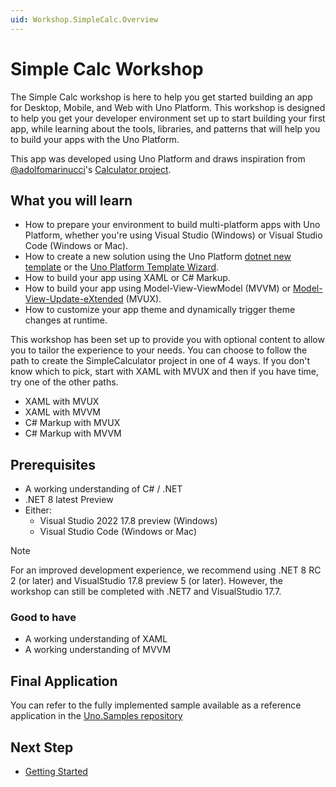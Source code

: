 ```yaml
---
uid: Workshop.SimpleCalc.Overview
---
```

# Simple Calc Workshop

The Simple Calc workshop is here to help you get started building an app for Desktop, Mobile, and Web with Uno Platform. This workshop is designed to help you get your developer environment set up to start building your first app, while learning about the tools, libraries, and patterns that will help you to build your apps with the Uno Platform.

This app was developed using Uno Platform and draws inspiration from [@adolfomarinucci](https://x.com/adolfomarinucci)'s [Calculator project](https://github.com/adospace/reactorui-maui/tree/main/samples/Calculator).

## What you will learn

- How to prepare your environment to build multi-platform apps with Uno Platform, whether you're using Visual Studio (Windows) or Visual Studio Code (Windows or Mac).
- How to create a new solution using the Uno Platform [dotnet new template](https://www.nuget.org/packages/Uno.Templates) or the [Uno Platform Template Wizard](https://marketplace.visualstudio.com/items?itemName=unoplatform.uno-platform-addin-2022).
- How to build your app using XAML or C# Markup.
- How to build your app using Model-View-ViewModel (MVVM) or [Model-View-Update-eXtended](https://aka.platform.uno/mvux) (MVUX).
- How to customize your app theme and dynamically trigger theme changes at runtime.

This workshop has been set up to provide you with optional content to allow you to tailor the experience to your needs. You can choose to follow the path to create the SimpleCalculator project in one of 4 ways. If you don't know which to pick, start with XAML with MVUX and then if you have time, try one of the other paths.

- XAML with MVUX
- XAML with MVVM
- C# Markup with MVUX
- C# Markup with MVVM

## Prerequisites

- A working understanding of C# / .NET
- .NET 8 latest Preview
- Either:  
  - Visual Studio 2022 17.8 preview (Windows)
  - Visual Studio Code (Windows or Mac)

> [!NOTE]
>  For an improved development experience, we recommend using .NET 8 RC 2 (or later) and VisualStudio 17.8 preview 5 (or later). However, the workshop can still be completed with .NET7 and VisualStudio 17.7.

### Good to have

- A working understanding of XAML
- A working understanding of MVVM

## Final Application

You can refer to the fully implemented sample available as a reference application in the [Uno.Samples repository](https://aka.platform.uno/simplecalc-sampleapp)

## Next Step

 - [Getting Started](xref:Workshop.SimpleCalc.GettingStarted)